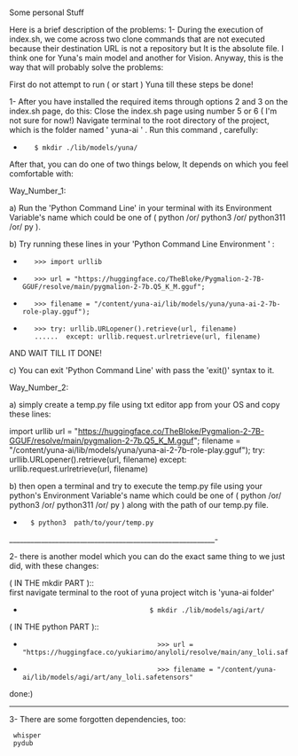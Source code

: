 ###
Some personal Stuff

<!--
**cloner174/cloner174** is a ✨ _special_ ✨ repository because its `README.md` (this file) appears on your GitHub profile.

Here are some ideas to get you started:

- 🔭 I’m currently working on ...
- 🌱 I’m currently learning ...
- 👯 I’m looking to collaborate on ...
- 🤔 I’m looking for help with ...
- 💬 Ask me about ...
- 📫 How to reach me: ...
- 😄 Pronouns: ...
- ⚡ Fun fact: ...
-->
Here is a brief description of the problems:
1- During the execution of index.sh, we come across two clone commands that are not executed because their destination URL is not a repository but It is the absolute file. I think one for Yuna's main model and another for Vision.
 Anyway, this is the way that will probably solve the problems:

First do not attempt to run ( or start ) Yuna till these steps be done!

1- After you have installed the required items through options 2 and 3 on the index.sh page, do this:
 Close the index.sh page using number 5 or 6 ( I'm not sure for now!)
 Navigate terminal to the root directory of the project, which is the folder named ' yuna-ai ' .
 Run this command , carefully:

*        $ mkdir ./lib/models/yuna/

 After that, you can do one of two things below, It depends on which you feel comfortable with:

Way_Number_1:

  a) Run the 'Python Command Line' in your terminal with its Environment Variable's name which could be one of ( python /or/ python3 /or/ python311 /or/ py ).
  
  b) Try running these lines in your  'Python Command Line Environment ' : 

*        >>> import urllib
 
*        >>> url = "https://huggingface.co/TheBloke/Pygmalion-2-7B-GGUF/resolve/main/pygmalion-2-7b.Q5_K_M.gguf";
*        >>> filename = "/content/yuna-ai/lib/models/yuna/yuna-ai-2-7b-role-play.gguf");

*        >>> try: urllib.URLopener().retrieve(url, filename)
         ......  except: urllib.request.urlretrieve(url, filename)

AND WAIT TILL IT DONE!

  c) You can exit 'Python Command Line' with pass the 'exit()' syntax to it.

Way_Number_2:

  a) simply create a temp.py file using txt editor app from your OS and copy these lines:

import urllib
url = "https://huggingface.co/TheBloke/Pygmalion-2-7B-GGUF/resolve/main/pygmalion-2-7b.Q5_K_M.gguf";
filename = "/content/yuna-ai/lib/models/yuna/yuna-ai-2-7b-role-play.gguf");
try: urllib.URLopener().retrieve(url, filename)
except: urllib.request.urlretrieve(url, filename)

  b) then open a terminal and try to execute the temp.py file using your python's Environment Variable's name which could be one of ( python /or/ python3 /or/ python311 /or/ py ) along with the path of our temp.py file.

*       $ python3  path/to/your/temp.py

__________________________________________________________-

2- there is another model which you can do the exact same thing to we just did, with these changes:

( IN THE mkdir PART )::  
                                       first navigate terminal to the root of yuna project witch is 'yuna-ai folder'
*                                     $ mkdir ./lib/models/agi/art/

( IN THE python PART )::

*                                       >>> url = "https://huggingface.co/yukiarimo/anyloli/resolve/main/any_loli.safetensors";
*                                       >>> filename = "/content/yuna-ai/lib/models/agi/art/any_loli.safetensors"

done:)
______________________________________________________________

3- There are some forgotten dependencies, too:

     whisper
     pydub

